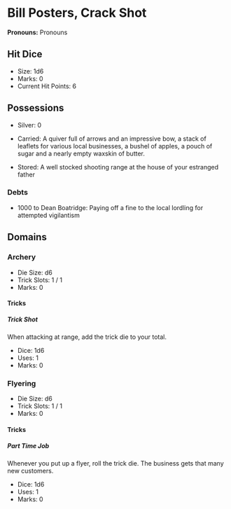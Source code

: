 # Bill Posters, Crack Shot

**Pronouns:** Pronouns

## Hit Dice

- Size: 1d6
- Marks: 0
- Current Hit Points: 6

## Possessions

- Silver: 0
- Carried:  A quiver full of arrows and an impressive bow, a stack of leaflets for various local businesses, a bushel of apples, a pouch of sugar and a nearly empty waxskin of butter.
  
- Stored: A well stocked shooting range at the house of your estranged father

### Debts

- 1000 to Dean Boatridge: Paying off a fine to the local lordling for attempted vigilantism

## Domains

### Archery

- Die Size: d6
- Trick Slots: 1 / 1
- Marks: 0

#### Tricks

##### Trick Shot

When attacking at range, add the trick die to your total.

- Dice: 1d6
- Uses: 1
- Marks: 0

### Flyering

- Die Size: d6
- Trick Slots: 1 / 1
- Marks: 0

#### Tricks

##### Part Time Job

Whenever you put up a flyer, roll the trick die. The business gets that many new customers.

- Dice: 1d6
- Uses: 1
- Marks: 0
